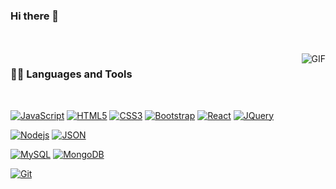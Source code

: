 ### Hi there 👋

<!--
**Uelitonn6/Uelitonn6** is a ✨ _special_ ✨ repository because its `README.md` (this file) appears on your GitHub profile.

Here are some ideas to get you started:

- 🔭 I’m currently working on ...
- 🌱 I’m currently learning ...
- 👯 I’m looking to collaborate on ...
- 🤔 I’m looking for help with ...
- 💬 Ask me about ...
- 📫 How to reach me: ...
- 😄 Pronouns: ...
- ⚡ Fun fact: ...
-->


<br />
<br />

  <img align="right" alt="GIF" src="https://media.giphy.com/media/836HiJc7pgzy8iNXCn/giphy.gif" />
  
### 👨‍💻 Languages and Tools

<br />

[![JavaScript](https://img.shields.io/badge/-JavaScript-black?style=flat&logo=javascript&link=https://github.com/Uelitonn6)](https://github.com/Uelitonn6) 
[![HTML5](https://img.shields.io/badge/-HTML5-E34F26?style=flat&logo=html5&logoColor=white&link=https://github.com/Uelitonn6)](https://github.com/Uelitonn6) 
[![CSS3](https://img.shields.io/badge/-CSS3-1572B6?style=flat&logo=css3&link=https://github.com/Uelitonn6)](https://github.com/Uelitonn6) 
[![Bootstrap](https://img.shields.io/badge/-Bootstrap-563D7C?style=flat&logo=bootstrap&link=https://github.com/Uelitonn6)](https://github.com/Uelitonn6) 
[![React](https://img.shields.io/badge/-React-black?style=flat&logo=react&link=https://github.com/Uelitonn6)](https://github.com/Uelitonn6) 
[![JQuery](https://img.shields.io/badge/-JQuery-blue?style=flat&logo=jquery&link=https://github.com/Uelitonn6)](https://github.com/Uelitonn6) 

[![Nodejs](https://img.shields.io/badge/-Nodejs-green?style=flat&logo=Node.js&link=https://github.com/Uelitonn6)](https://github.com/Uelitonn6) 
[![JSON](https://img.shields.io/badge/-json-02569B?style=flat&logo=json&link=https://github.com/Uelitonn6)](https://github.com/Uelitonn6)

[![MySQL](https://img.shields.io/badge/-MySQL-black?style=flat&logo=mysql&link=https://github.com/Uelitonn6)](https://github.com/Uelitonn6)
[![MongoDB](https://img.shields.io/badge/-MongoDB-FCA121?style=flat&logo=mongodb&link=https://github.com/Uelitonn6)](https://github.com/Uelitonn6) 

[![Git](https://img.shields.io/badge/-Git-black?style=flat&logo=git&link=https://github.com/Uelitonn6)](https://github.com/Uelitonn6)
